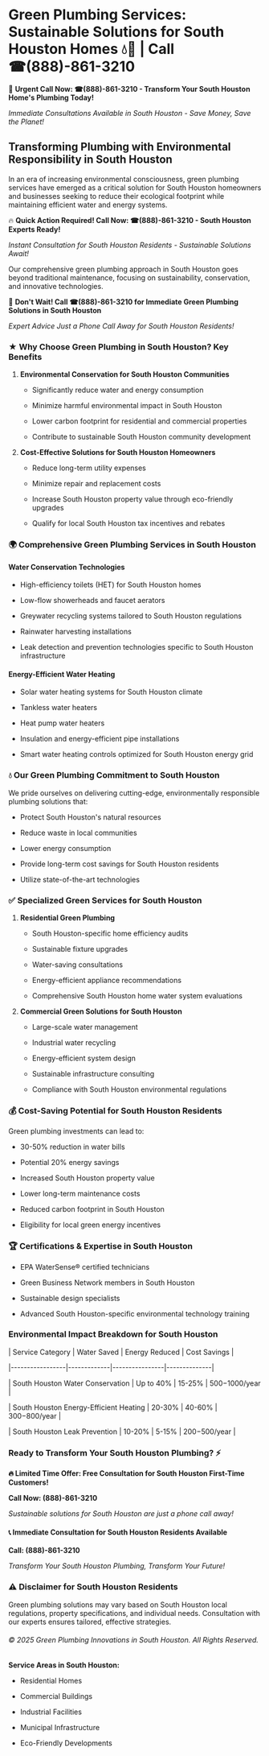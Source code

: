 # Green Plumbing Services: Sustainable Solutions for South Houston Homes 💧🌿 | Call ☎(888)-861-3210

🚨 **Urgent Call Now: ☎(888)-861-3210 - Transform Your South Houston Home's Plumbing Today!**
*Immediate Consultations Available in South Houston - Save Money, Save the Planet!*

## Transforming Plumbing with Environmental Responsibility in South Houston

In an era of increasing environmental consciousness, green plumbing services have emerged as a critical solution for South Houston homeowners and businesses seeking to reduce their ecological footprint while maintaining efficient water and energy systems. 

🔥 **Quick Action Required! Call Now: ☎(888)-861-3210 - South Houston Experts Ready!**
*Instant Consultation for South Houston Residents - Sustainable Solutions Await!*

Our comprehensive green plumbing approach in South Houston goes beyond traditional maintenance, focusing on sustainability, conservation, and innovative technologies.

🚨 **Don't Wait! Call ☎(888)-861-3210 for Immediate Green Plumbing Solutions in South Houston**
*Expert Advice Just a Phone Call Away for South Houston Residents!*

### ★ Why Choose Green Plumbing in South Houston? Key Benefits

1. **Environmental Conservation for South Houston Communities** 
   - Significantly reduce water and energy consumption
   - Minimize harmful environmental impact in South Houston
   - Lower carbon footprint for residential and commercial properties
   - Contribute to sustainable South Houston community development

2. **Cost-Effective Solutions for South Houston Homeowners** 
   - Reduce long-term utility expenses
   - Minimize repair and replacement costs
   - Increase South Houston property value through eco-friendly upgrades
   - Qualify for local South Houston tax incentives and rebates

### 🌍 Comprehensive Green Plumbing Services in South Houston

#### Water Conservation Technologies
- High-efficiency toilets (HET) for South Houston homes
- Low-flow showerheads and faucet aerators
- Greywater recycling systems tailored to South Houston regulations
- Rainwater harvesting installations
- Leak detection and prevention technologies specific to South Houston infrastructure

#### Energy-Efficient Water Heating
- Solar water heating systems for South Houston climate
- Tankless water heaters
- Heat pump water heaters
- Insulation and energy-efficient pipe installations
- Smart water heating controls optimized for South Houston energy grid

### 💧 Our Green Plumbing Commitment to South Houston

We pride ourselves on delivering cutting-edge, environmentally responsible plumbing solutions that:
- Protect South Houston's natural resources
- Reduce waste in local communities
- Lower energy consumption
- Provide long-term cost savings for South Houston residents
- Utilize state-of-the-art technologies

### ✅ Specialized Green Services for South Houston

1. **Residential Green Plumbing**
   - South Houston-specific home efficiency audits
   - Sustainable fixture upgrades
   - Water-saving consultations
   - Energy-efficient appliance recommendations
   - Comprehensive South Houston home water system evaluations

2. **Commercial Green Solutions for South Houston**
   - Large-scale water management
   - Industrial water recycling
   - Energy-efficient system design
   - Sustainable infrastructure consulting
   - Compliance with South Houston environmental regulations

### 💰 Cost-Saving Potential for South Houston Residents

Green plumbing investments can lead to:
- 30-50% reduction in water bills
- Potential 20% energy savings
- Increased South Houston property value
- Lower long-term maintenance costs
- Reduced carbon footprint in South Houston
- Eligibility for local green energy incentives

### 🏆 Certifications & Expertise in South Houston

- EPA WaterSense® certified technicians
- Green Business Network members in South Houston
- Sustainable design specialists
- Advanced South Houston-specific environmental technology training

### Environmental Impact Breakdown for South Houston

| Service Category | Water Saved | Energy Reduced | Cost Savings |
|-----------------|-------------|----------------|--------------|
| South Houston Water Conservation | Up to 40% | 15-25% | $500-$1000/year |
| South Houston Energy-Efficient Heating | 20-30% | 40-60% | $300-$800/year |
| South Houston Leak Prevention | 10-20% | 5-15% | $200-$500/year |

### Ready to Transform Your South Houston Plumbing? ⚡

**🔥 Limited Time Offer: Free Consultation for South Houston First-Time Customers!**

**Call Now: (888)-861-3210**
*Sustainable solutions for South Houston are just a phone call away!*

#### 📞 Immediate Consultation for South Houston Residents Available

**Call: (888)-861-3210**
*Transform Your South Houston Plumbing, Transform Your Future!*

### ⚠️ Disclaimer for South Houston Residents

Green plumbing solutions may vary based on South Houston local regulations, property specifications, and individual needs. Consultation with our experts ensures tailored, effective strategies.

###### © 2025 Green Plumbing Innovations in South Houston. All Rights Reserved.

**Service Areas in South Houston:** 
- Residential Homes
- Commercial Buildings
- Industrial Facilities
- Municipal Infrastructure
- Eco-Friendly Developments